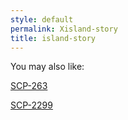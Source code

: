 ```yaml
---
style: default
permalink: Xisland-story
title: island-story
---
```

You may also like:

[SCP-263](http://scp-wiki.net/scp-263)

[SCP-2299](http://scp-wiki.net/scp-2299)
